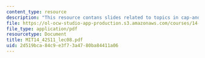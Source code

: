 ```yaml
---
content_type: resource
description: "This resource contans slides related to topics in cap-and-trade.\r\n"
file: https://ol-ocw-studio-app-production.s3.amazonaws.com/courses/14-42-environmental-policy-and-economics-spring-2011/2d519bca84c9e3f73a4780ba84411a06_MIT14_42S11_lec08.pdf
file_type: application/pdf
resourcetype: Document
title: MIT14_42S11_lec08.pdf
uid: 2d519bca-84c9-e3f7-3a47-80ba84411a06
---
```

